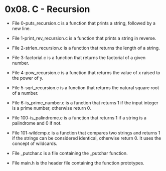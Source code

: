 # 0x08. C - Recursion

- File 0-puts_recursion.c is a function that prints a string, followed by a new line.

- File 1-print_rev_recursion.c is a function that prints a string in reverse.

- File 2-strlen_recursion.c is a function that returns the length of a string.

- File 3-factorial.c is a function that returns the factorial of a given number.

- File 4-pow_recursion.c is a function that returns the value of x raised to the power of y.

- File 5-sqrt_recursion.c is a function that returns the natural square root of a number.

- File 6-is_prime_number.c is a function that returns 1 if the input integer is a prime number, otherwise return 0.

- File 100-is_palindrome.c is a function that returns 1 if a string is a palindrome and 0 if not.

- File 101-wildcmp.c is a function that compares two strings and returns 1 if the strings can be considered identical, otherwise return 0. It uses the concept of wildcards.

- File _putchar.c is a file containing the _putchar function.

- File main.h is the header file containing the function prototypes.
